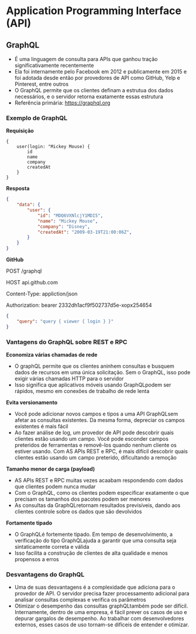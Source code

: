 # Application Programming Interface (**API**)

## GraphQL

- É uma linguagem de consulta para APIs que ganhou tração significativamente recentemente
- Ela foi internamente pelo Facebook em 2012 e publicamente em 2015 e foi adotada desde então por provedores de API como GitHub, Yelp e Pinterest, entre outros
- O GraphQL permite que os clientes definam a estrutua dos dados necessários, e o servidor retorna exatamente essas estrutura
- Referência primária: https://graphql.org

### Exemplo de GraphQL 

**Requisição**

```
{
    user(login: "Mickey Mouse) {
        id
        name
        company
        createdAt
    }
}
```

**Resposta**
```json
{
    "data": {
        "user": {
            "id": "MDQ6VXNlcjY1MDI5",
            "name": "Mickey Mouse",
            "company": "Disney",
            "createdAt": "2009-03-19T21:00:06Z",
        }
    }
}
```

**GitHub**

POST /graphql

HOST api.github.com

Content-Type: appliction/json

Authorization: bearer 2332dh1acf9f502737d5e-xopx254654

```json
{
    "query": "query { viewer { login } }"    
}
```

### Vantagens do GraphQL sobre REST e RPC

**Economiza várias chamadas de rede**

- O graphQL permite que os clientes aninhem consultas e busquem dados de recursos em uma única solicitação. Sem o GraphQL, isso pode exigir várias chamadas HTTP para o servidor
- Isso significa que aplicativos móveis usando GraphQLpodem ser rápidos, mesmo em conexões de trabalho de rede lenta

**Evita versionamento**
- Você pode adicionar novos campos e tipos a uma API GraphQLsem afetar as consultas existentes. Da mesma forma, depreciar os campos existentes é mais fácil
- Ao fazer análise de log, um provedor de API pode descobrir quais clientes estão usando um campo. Você pode esconder campos preteridos de ferramentas e removê-los quando nenhum cliente os estiver usando. Com AS APIs REST e RPC, é mais difícil descobrir quais clientes estão usando um campo preterido, dificultando a remoção


**Tamanho menor de carga (payload)**
- AS APIs REST e RPC muitas vezes acaabam respondendo com dados que clientes podem nunca mudar
- Com o GraphQL, como os clientes podem especificar exatamente o que precisam os tamanhos dos pacotes podem ser menores
- As consultas da GraphQLretornam resultados previsíveis, dando aos clientes controle sobre os dados que são devolvidos

**Fortamente tipado**

- O GraphQLé fortemente tipado. Em tempo de desenvolvimento, a verificação do tipo GraphQLajuda a garantir que uma consulta seja sintaticamente correta e válida
- Isso facilita a construção de clientes de alta qualidade e menos propensos a erros

### Desvantagens do GraphQL

- Uma de suas desvantagens é a complexidade que adiciona para o provedor de API. O servidor precisa fazer processamento adicional para analisar consultas complexas e verifica os parâmetros
- Otimizar o desempenho das consultas graphQLtambém pode ser difícil. Internamente, dentro de uma empresa, é fácil prever os casos de uso e depurar gargalos de desempenho. Ao trabalhar com desenvolvedores externos, esses casos de uso tornam-se difíceis de entender e otimizar.